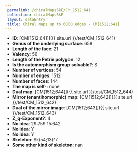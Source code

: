 ```yaml
--- 
 permalink: /chiralMaps6kE/CM_1512_641 
 collection: chiralMaps6kE
 layout: dataEntry
 title: Chiral maps up to 6000 edges - CM[1512;641]
---
```


- **ID**: [CM[1512;641]]({{ site.url }}/test/CM_1512_641)
- **Genus of the underlying surface**: 658
- **Length of the face**: 21
- **Valency**: 56
- **Length of the Petrie polygon**: 12
- **Is the automorphism group solvable?**: S
- **Number of vertices**: 54
- **Number of edges**: 1512
- **Number of faces**: 144
- **The map is self-**: none
- **Dual map**: [CM[1512;644]]({{ site.url }}/test/CM_1512_644)
- **Mirror (enantihomorphic) map**: [CM[1512;642]]({{ site.url }}/test/CM_1512_642)
- **Dual of the mirror image**: [CM[1512;643]]({{ site.url }}/test/CM_1512_643)
- **Z_q-Exponent?**: 4
- **No idea**:  29:759 15:642
- **No idea**: Y
- **No idea**: Y
- **Skeleton**: Sk(54;13)^7
- **Some other kind of skeleton**: nan
